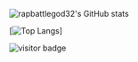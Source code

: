 ![rapbattlegod32's GitHub stats](https://github-readme-stats.vercel.app/api?username=rapbattlegod32&show_icons=true&theme=radical)

[![Top Langs](https://github-readme-stats.vercel.app/api/top-langs/?username=rapbattlegod32&layout=compact)]
<p  align="left">
<img src="https://visitor-badge.laobi.icu/badge?page_id=rapbattlegod32.rapbattlegod32" alt="visitor badge"/>       
</p>
